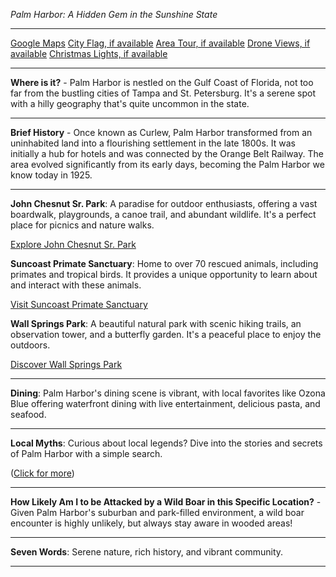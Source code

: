 *Palm Harbor: A Hidden Gem in the Sunshine State*

---

[Google Maps](https://www.google.com/maps/place/Palm+Harbor,+FL/data=!3m1!1e3)
[City Flag, if available](https://www.google.com/search?tbm=isch&q=Palm+Harbor+FL+Flag+Picture)
[Area Tour, if available](https://www.youtube.com/results?search_query=Palm+Harbor+FL+4k+tour)
[Drone Views, if available](https://www.youtube.com/results?search_query=Palm+Harbor+FL+4k+drone)
[Christmas Lights, if available](https://www.youtube.com/results?search_query=Palm+Harbor+FL+christmas+lights&sp=CAI%253D)

---

**Where is it?** - Palm Harbor is nestled on the Gulf Coast of Florida, not too far from the bustling cities of Tampa and St. Petersburg. It's a serene spot with a hilly geography that's quite uncommon in the state.

---

**Brief History** - Once known as Curlew, Palm Harbor transformed from an uninhabited land into a flourishing settlement in the late 1800s. It was initially a hub for hotels and was connected by the Orange Belt Railway. The area evolved significantly from its early days, becoming the Palm Harbor we know today in 1925.

---

**John Chesnut Sr. Park**: A paradise for outdoor enthusiasts, offering a vast boardwalk, playgrounds, a canoe trail, and abundant wildlife. It's a perfect place for picnics and nature walks.

  [Explore John Chesnut Sr. Park](https://www.youtube.com/results?search_query=Palm+Harbor+FL+John+Chesnut+Sr+Park)

**Suncoast Primate Sanctuary**: Home to over 70 rescued animals, including primates and tropical birds. It provides a unique opportunity to learn about and interact with these animals.

  [Visit Suncoast Primate Sanctuary](https://www.youtube.com/results?search_query=Palm+Harbor+FL+Suncoast+Primate+Sanctuary)

**Wall Springs Park**: A beautiful natural park with scenic hiking trails, an observation tower, and a butterfly garden. It's a peaceful place to enjoy the outdoors.

  [Discover Wall Springs Park](https://www.youtube.com/results?search_query=Palm+Harbor+FL+Wall+Springs+Park)

---

**Dining**: Palm Harbor's dining scene is vibrant, with local favorites like Ozona Blue offering waterfront dining with live entertainment, delicious pasta, and seafood.

---

**Local Myths**: Curious about local legends? Dive into the stories and secrets of Palm Harbor with a simple search. 

([Click for more](https://www.google.com/search?q=Palm+Harbor+FL+local+myths))

---

**How Likely Am I to be Attacked by a Wild Boar in this Specific Location?** - Given Palm Harbor's suburban and park-filled environment, a wild boar encounter is highly unlikely, but always stay aware in wooded areas!

---

**Seven Words**: Serene nature, rich history, and vibrant community.

---